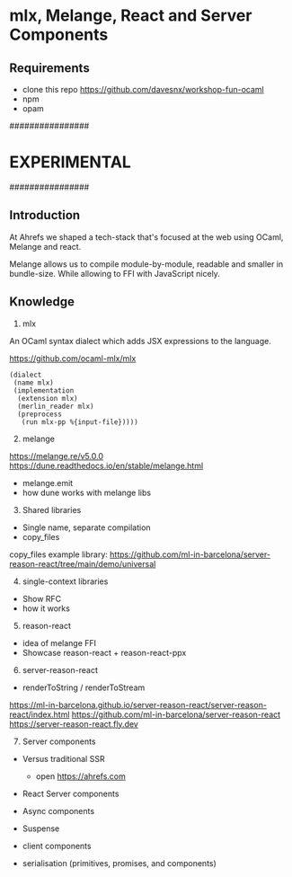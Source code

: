 # mlx, Melange, React and Server Components




## Requirements

- clone this repo https://github.com/davesnx/workshop-fun-ocaml
- npm
- opam
















################
# EXPERIMENTAL #
################




## Introduction

At Ahrefs we shaped a tech-stack that's focused at the web using OCaml, Melange and react.

Melange allows us to compile module-by-module, readable and smaller in bundle-size. While allowing to FFI with JavaScript nicely.

































## Knowledge

1. mlx

An OCaml syntax dialect which adds JSX expressions to the language.

https://github.com/ocaml-mlx/mlx

```
(dialect
 (name mlx)
 (implementation
  (extension mlx)
  (merlin_reader mlx)
  (preprocess
   (run mlx-pp %{input-file}))))
```













2. melange

https://melange.re/v5.0.0
https://dune.readthedocs.io/en/stable/melange.html

- melange.emit
- how dune works with melange libs











3. Shared libraries
  - Single name, separate compilation
  - copy_files

copy_files example library:
https://github.com/ml-in-barcelona/server-reason-react/tree/main/demo/universal




















4. single-context libraries
  - Show RFC
  - how it works
















5. reason-react
  - idea of melange FFI
  - Showcase reason-react + reason-react-ppx















6. server-reason-react
  - renderToString / renderToStream

https://ml-in-barcelona.github.io/server-reason-react/server-reason-react/index.html
https://github.com/ml-in-barcelona/server-reason-react
https://server-reason-react.fly.dev











7. Server components
  - Versus traditional SSR
    - open https://ahrefs.com
















  - React Server components
  - Async components
  - Suspense
  - client components
  - serialisation (primitives, promises, and components)

